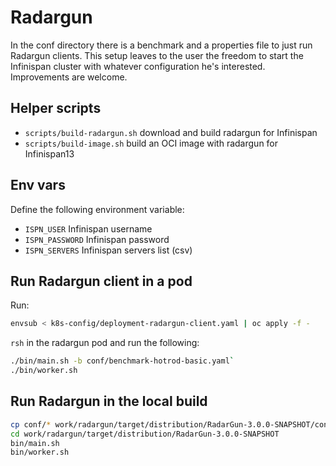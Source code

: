 # Radargun

In the conf directory there is a benchmark and a properties file to just run Radargun clients.
This setup leaves to the user the freedom to start the Infinispan cluster with whatever configuration he's interested.
Improvements are welcome.

## Helper scripts
- `scripts/build-radargun.sh` download and build radargun for Infinispan
- `scripts/build-image.sh` build an OCI image with radargun for Infinispan13

## Env vars
Define the following environment variable:
- `ISPN_USER` Infinispan username
- `ISPN_PASSWORD` Infinispan password
- `ISPN_SERVERS` Infinispan servers list (csv)

## Run Radargun client in a pod
Run:
```bash
envsub < k8s-config/deployment-radargun-client.yaml | oc apply -f -
```
`rsh` in the radargun pod and run the following:
```bash
./bin/main.sh -b conf/benchmark-hotrod-basic.yaml`
./bin/worker.sh
```

## Run Radargun in the local build
```bash
cp conf/* work/radargun/target/distribution/RadarGun-3.0.0-SNAPSHOT/conf
cd work/radargun/target/distribution/RadarGun-3.0.0-SNAPSHOT
bin/main.sh
bin/worker.sh
```
